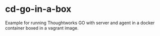 cd-go-in-a-box
==============

Example for running Thoughtworks GO with server and agent in a docker container boxed in a vagrant image.
